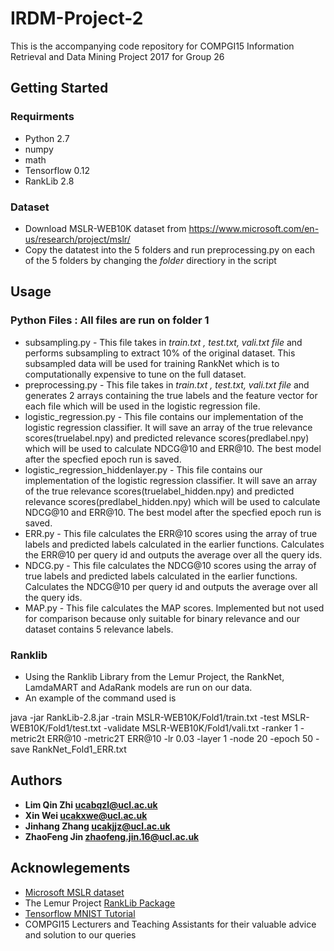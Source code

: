 # IRDM-Project-2
This is the accompanying code repository for COMPGI15 Information Retrieval and Data Mining Project 2017 for Group 26 

## Getting Started

### Requirments
* Python 2.7
* numpy
* math
* Tensorflow 0.12
* RankLib 2.8

### Dataset
* Download MSLR-WEB10K dataset from https://www.microsoft.com/en-us/research/project/mslr/ 
* Copy the datatest into the 5 folders and run preprocessing.py on each of the 5 folders by changing the _folder_ directiory in the script

## Usage
### Python Files : All files are run on folder 1
* subsampling.py - This file takes in _train.txt , test.txt, vali.txt file_ and performs subsampling to extract 10% of the original dataset. This subsampled data will be used for training RankNet which is to computationally expensive to tune on the full dataset.
* preprocessing.py - This file takes in _train.txt , test.txt, vali.txt file_ and generates 2 arrays containing the true labels and the feature vector for each file which will be used in the logistic regression file. 
* logistic_regression.py - This file contains our implementation of the logistic regression classifier. It will save an array of the true relevance scores(truelabel.npy) and predicted relevance scores(predlabel.npy) which will be used to calculate NDCG@10 and ERR@10. The best model after the specfied epoch run is saved.
* logistic_regression_hiddenlayer.py - This file contains our implementation of the logistic regression classifier. It will save an array of the true relevance scores(truelabel_hidden.npy) and predicted relevance scores(predlabel_hidden.npy) which will be used to calculate NDCG@10 and ERR@10. The best model after the specfied epoch run is saved.
* ERR.py - This file calculates the ERR@10 scores using the array of true labels and predicted labels calculated in the earlier functions. Calculates the ERR@10 per query id and outputs the average over all the query ids. 
* NDCG.py - This file calculates the NDCG@10 scores using the array of true labels and predicted labels calculated in the earlier functions. Calculates the NDCG@10 per query id and outputs the average over all the query ids. 
* MAP.py - This file calculates the MAP scores. Implemented but not used for comparison because only suitable for binary relevance and our dataset contains 5 relevance labels. 

### Ranklib 
* Using the Ranklib Library from the Lemur Project, the RankNet, LamdaMART and AdaRank models are run on our data. 
* An example of the command used is 

java -jar RankLib-2.8.jar -train MSLR-WEB10K/Fold1/train.txt -test MSLR-WEB10K/Fold1/test.txt -validate MSLR-WEB10K/Fold1/vali.txt -ranker 1 -metric2t ERR@10 -metric2T ERR@10 -lr 0.03 -layer 1 -node 20 -epoch 50 -save RankNet_Fold1_ERR.txt 

## Authors 
* **Lim Qin Zhi ucabqzl@ucl.ac.uk**
* **Xin Wei ucakxwe@ucl.ac.uk**
* **Jinhang Zhang ucakjjz@ucl.ac.uk**
* **ZhaoFeng Jin zhaofeng.jin.16@ucl.ac.uk**

## Acknowlegements
* [Microsoft MSLR dataset](https://www.microsoft.com/en-us/research/project/mslr/) 
* The Lemur Project [RankLib Package](https://sourceforge.net/p/lemur/wiki/RankLib/)  
* [Tensorflow MNIST Tutorial](https://www.tensorflow.org/get_started/mnist/beginners) 
* COMPGI15 Lecturers and Teaching Assistants for their valuable advice and solution to our queries 
